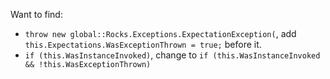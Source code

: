 Want to find:

* `throw new global::Rocks.Exceptions.ExpectationException(`, add `this.Expectations.WasExceptionThrown = true;` before it.
* `if (this.WasInstanceInvoked)`, change to `if (this.WasInstanceInvoked && !this.WasExceptionThrown)`